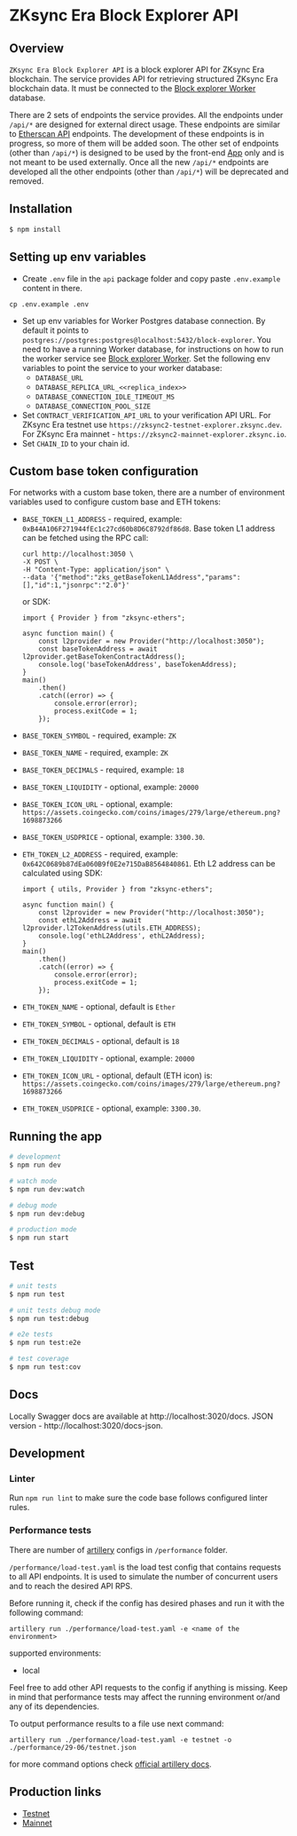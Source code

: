# ZKsync Era Block Explorer API
## Overview

`ZKsync Era Block Explorer API` is a block explorer API for ZKsync Era blockchain.
The service provides API for retrieving structured ZKsync Era blockchain data. It must be connected to the [Block explorer Worker](/packages/worker) database.

There are 2 sets of endpoints the service provides. All the endpoints under `/api/*` are designed for external direct usage. These endpoints are similar to [Etherscan API](https://docs.etherscan.io) endpoints. The development of these endpoints is in progress, so more of them will be added soon. The other set of endpoints (other than `/api/*`) is designed to be used by the front-end [App](/packages/app) only and is not meant to be used externally. Once all the new `/api/*` endpoints are developed all the other endpoints (other than `/api/*`) will be deprecated and removed.

## Installation

```bash
$ npm install
```

## Setting up env variables

- Create `.env` file in the `api` package folder and copy paste `.env.example` content in there.
```
cp .env.example .env
```
- Set up env variables for Worker Postgres database connection. By default it points to `postgres://postgres:postgres@localhost:5432/block-explorer`.
You need to have a running Worker database, for instructions on how to run the worker service see [Block explorer Worker](/packages/worker). Set the following env variables to point the service to your worker database:
  - `DATABASE_URL`
  - `DATABASE_REPLICA_URL_<<replica_index>>`
  - `DATABASE_CONNECTION_IDLE_TIMEOUT_MS`
  - `DATABASE_CONNECTION_POOL_SIZE`
- Set `CONTRACT_VERIFICATION_API_URL` to your verification API URL. For ZKsync Era testnet use `https://zksync2-testnet-explorer.zksync.dev`. For ZKsync Era mainnet - `https://zksync2-mainnet-explorer.zksync.io`.
- Set `CHAIN_ID` to your chain id.

## Custom base token configuration
For networks with a custom base token, there are a number of environment variables used to configure custom base and ETH tokens:
- `BASE_TOKEN_L1_ADDRESS` - required, example: `0xB44A106F271944fEc1c27cd60b8D6C8792df86d8`. Base token L1 address can be fetched using the RPC call:
  ```
  curl http://localhost:3050 \
  -X POST \
  -H "Content-Type: application/json" \
  --data '{"method":"zks_getBaseTokenL1Address","params":[],"id":1,"jsonrpc":"2.0"}'
  ```
  or SDK:
  ```
  import { Provider } from "zksync-ethers";

  async function main() {
      const l2provider = new Provider("http://localhost:3050");
      const baseTokenAddress = await l2provider.getBaseTokenContractAddress();
      console.log('baseTokenAddress', baseTokenAddress);
  }
  main()
      .then()
      .catch((error) => {
          console.error(error);
          process.exitCode = 1;
      });
  ```
- `BASE_TOKEN_SYMBOL` - required, example: `ZK`
- `BASE_TOKEN_NAME` - required, example: `ZK`
- `BASE_TOKEN_DECIMALS` - required, example: `18`
- `BASE_TOKEN_LIQUIDITY` -  optional, example: `20000`
- `BASE_TOKEN_ICON_URL` - optional, example: `https://assets.coingecko.com/coins/images/279/large/ethereum.png?1698873266`
- `BASE_TOKEN_USDPRICE` - optional, example: `3300.30`.

- `ETH_TOKEN_L2_ADDRESS` - required, example: `0x642C0689b87dEa060B9f0E2e715DaB8564840861`. Eth L2  address can be calculated using SDK:
  ```
  import { utils, Provider } from "zksync-ethers";

  async function main() {
      const l2provider = new Provider("http://localhost:3050");
      const ethL2Address = await l2provider.l2TokenAddress(utils.ETH_ADDRESS);
      console.log('ethL2Address', ethL2Address);
  }
  main()
      .then()
      .catch((error) => {
          console.error(error);
          process.exitCode = 1;
      });
  ```
- `ETH_TOKEN_NAME` - optional, default is `Ether`
- `ETH_TOKEN_SYMBOL` - optional, default is `ETH`
- `ETH_TOKEN_DECIMALS` - optional, default is `18`
- `ETH_TOKEN_LIQUIDITY` - optional, example: `20000`
- `ETH_TOKEN_ICON_URL` - optional, default (ETH icon) is: `https://assets.coingecko.com/coins/images/279/large/ethereum.png?1698873266`
- `ETH_TOKEN_USDPRICE` - optional, example: `3300.30`.

## Running the app

```bash
# development
$ npm run dev

# watch mode
$ npm run dev:watch

# debug mode
$ npm run dev:debug

# production mode
$ npm run start
```

## Test

```bash
# unit tests
$ npm run test

# unit tests debug mode
$ npm run test:debug

# e2e tests
$ npm run test:e2e

# test coverage
$ npm run test:cov
```

## Docs
Locally Swagger docs are available at http://localhost:3020/docs. JSON version - http://localhost:3020/docs-json.

## Development

### Linter
Run `npm run lint` to make sure the code base follows configured linter rules.

### Performance tests
There are number of [artillery](https://www.artillery.io/docs) configs in `/performance` folder. 

`/performance/load-test.yaml` is the load test config that contains requests to all API endpoints. It is used to simulate the number of concurrent users and to reach the desired API RPS.

Before running it, check if the config has desired phases and run it with the following command:

```
artillery run ./performance/load-test.yaml -e <name of the environment>
```

supported environments:
* local

Feel free to add other API requests to the config if anything is missing. Keep in mind that performance tests may affect the running environment or/and any of its dependencies.

To output performance results to a file use next command:
```
artillery run ./performance/load-test.yaml -e testnet -o ./performance/29-06/testnet.json
```

for more command options check [official artillery docs](https://www.artillery.io/docs).


## Production links
 - [Testnet](https://block-explorer-api.testnets.zksync.dev)
 - [Mainnet](https://block-explorer-api.mainnet.zksync.io)

